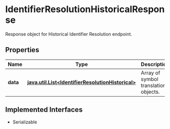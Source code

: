 

# IdentifierResolutionHistoricalResponse

Response object for Historical Identifier Resolution endpoint.

## Properties

Name | Type | Description | Notes
------------ | ------------- | ------------- | -------------
**data** | [**java.util.List&lt;IdentifierResolutionHistorical&gt;**](IdentifierResolutionHistorical.md) | Array of symbol translation objects. |  [optional]


## Implemented Interfaces

* Serializable


